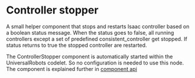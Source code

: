 # Controller stopper

A small helper component that stops and restarts Isaac controller based on a boolean
status message. When the status goes to false, all running controllers except a
set of predefined consistent_controller get stopped. If status returns to true
the stopped controller are restarted.

The ControllerStopper component is automatically started within the UniversalRobots
codelet. So no configuration is needed to use this node. The component is explained
further in [component api](../ur_robot_driver/doc/component_api.md)
